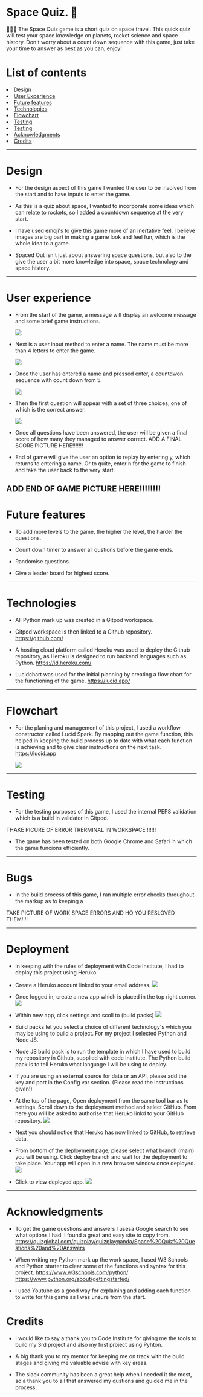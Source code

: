# Space Quiz. 🚀

👨🏻‍🚀 The Space  Quiz game is a short quiz on space travel. This quick quiz will test your space knowledge on planets, rocket science and space history. Don't worry about a count down sequence with this game, just take your time to answer as best as you can, enjoy!

# List of contents
<li><a href="#design ">Design</a></li>
<li><a href="#user-experience ">User Experience</a></li>
<li><a href="#future-features">Future features</a></li>
<li><a href="#technologies">Technologies</a></li>
<li><a href="#flowchart">Flowchart</a></li>
<li><a href="#testing">Testing</a></li>
<li><a href="#deployment">Testing</a></li>
<li><a href="#acknowledgments">Acknowledgments</a></li>
<li><a href="#credits">Credits</a></li>

---
# Design

- For the design aspect of this game I wanted the user to be involved from the start and to have inputs to enter the game.

- As this is a quiz about space, I wanted to incorporate some ideas which can relate to rockets, so I added a countdown sequence at the very start.

- I have used emoji's to give this game more of an inertative feel, I believe images are big part in making a game look and feel fun, which is the whole idea to a game.

- Spaced Out isn't just about answering space questions, but also to the give the user a bit more knowledge into space, space technology and space history.

--- 
# User experience

- From the start of the game, a message will display an welcome message and some brief game instructions.

    ![](assets/images/Screenshot%202022-11-29%20at%2023.09.30.png)

- Next is a user input method to enter a name. The name must be more than 4 letters to enter the game.

    ![](assets/images/user%20name.png)

- Once the user has entered a name and pressed enter, a countdwon sequence with count down from 5.

    ![](assets/images/count%20down.png)

- Then the first question will appear with a set of three choices, one of which is the correct answer. 

    ![](assets/images/questions%20and%20asnswers.png)

- Once all questions have been answered, the user will be given a final score of how many they managed to answer correct.
ADD A FINAL SCORE PICTURE HERE!!!!!!!

- End of game will give the user an option to replay by entering y, which returns to entering a name. Or to quite, enter n for the game to finish and take the user back to the very start.

ADD END OF GAME PICTURE HERE!!!!!!!!
---
# Future features
- To add more levels to the game, the higher the level, the harder the questions.

- Count down timer to answer all qustions before the game ends.

- Randomise questions.

- Give a leader board for highest score.

--- 

# Technologies 
- All Python mark up was created in a Gitpod workspace.

- Gitpod workspace is then linked to a Github repository. 
https://github.com/

- A hosting cloud platform called Heroku was used to deploy the Github repository, as Heroku is designed to run backend languages such as Python. 
https://id.heroku.com/

- Lucidchart was used for the initial planning by creating a flow chart for the functioning of the game.
https://lucid.app/

--- 

# Flowchart
 
 - For the planing and management of this project, I used a workflow constructor called Lucid Spark. By mapping out the game function, this helped in keeping the build process up to date with what each function is achieving and to give clear instructions on the next task. 
 https://lucid.app

    ![](assets/images/flow%20chart.png)
---

# Testing

- For the testing purposes of this game, I used the internal PEP8 validation which is a build in validator in Gitpod.

 THAKE PICURE OF ERROR TRERMINAL IN WORKSPACE !!!!!!

- The game has been tested on both Google Chrome and Safari in which the game funcions efficiently.

--- 

# Bugs

- In the build process of this game, I ran multiple error checks throughout the markup as to keeping a 

TAKE PICTURE OF WORK SPACE ERRORS AND HO YOU RESLOVED THEM!!!!

---

# Deployment 

- In keeping with the rules of deployment with Code Institute, I had to deploy this project using Heruko. 

- Create a Heruko account linked to your email address.
    ![](assets/images/heruko%20log%20in.png)

- Once logged in, create a new app which is placed in the top right corner.
    ![](assets/images/new%20app%20heruko.png)

- Within new app, click settings and scoll to (build packs)
![](assets/images/build%20packs%20heruko.png)

- Build packs let you select a choice of different technology's which you may be using to build a project. For my project I selected Python and Node JS.

- Node JS build pack is to run the template in which I have used to build my repository in Github, supplied with code Institute. The Python build pack is to tell Heruko what language I will be using to deploy.

- If you are using an external source for data or an API, please add the key and port in the Config var section. (Please read the instructions given!)

- At the top of the page, Open deployment from the same tool bar as to settings. Scroll down to the deployment method and select GitHub. From here you will be asked to authorise that Heruko linkd to your GitHub repository. 
    ![](assets/images/deployment%20method%20heruko.png)

- Next you should notice that Heruko has now linked to GitHub, to retrieve data.

- From bottom of the deployment page, please select what branch (main) you will be using. Click deploy branch and wait for the deployment to take place. Your app will open in a new browser window once deployed.
    ![](assets/images/deployment%20heruko.png)

- Click to view deployed app. 
    ![](assets/images/deployed%20app%20heruko.png)
--- 

# Acknowledgments 
- To get the game questions and answers I usesa Google search to see what options I had. I found a great and easy site to copy from.
https://quizglobal.com/quizplay/quizplayqanda/Space%20Quiz%20Questions%20and%20Answers

- When writing my Python mark up the work space, I used W3 Schools and Python starter to clear some of the functions and syntax for this project.
https://www.w3schools.com/python/
https://www.python.org/about/gettingstarted/

- I used Youtube as a good way for explaining and adding each function to write for this game as I was unsure from the start. 

# Credits
- I would like to say a thank you to Code Institute for giving me the tools to build my 3rd project and also my first project using Pyhton.

- A big thank you to my mentor for keeping me on track with the build stages and giving me valuable advise with key areas.

- The slack community has been a great help when I needed it the most, so a thank you to all that answered my qustions and guided me in the process.


